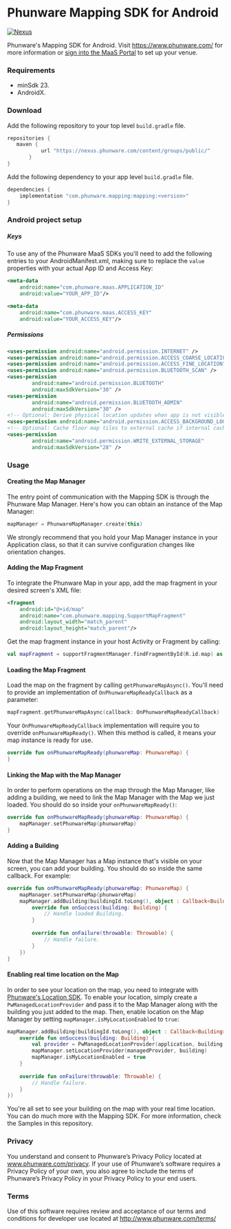 # Phunware Mapping SDK for Android

[![Nexus](https://img.shields.io/nexus/r/com.phunware.mapping/mapping?color=brightgreen&server=https%3A%2F%2Fnexus.phunware.com)](https://nexus.phunware.com/content/groups/public/com/phunware/mapping/mapping/)

Phunware's Mapping SDK for Android. Visit https://www.phunware.com/ for more information or [sign into the MaaS Portal](http://maas.phunware.com/) to set up your venue.

### Requirements
* minSdk 23.
* AndroidX.

### Download
Add the following repository to your top level `build.gradle` file.
 ```groovy
repositories {
    maven {
            url "https://nexus.phunware.com/content/groups/public/"
        }
}
 ```

 Add the following dependency to your app level `build.gradle` file.
```groovy
dependencies {
    implementation "com.phunware.mapping:mapping:<version>"
}
```

### Android project setup
##### Keys
To use any of the Phunware MaaS SDKs you'll need to add the following entries to your AndroidManifest.xml, making sure to replace the `value` properties with your actual App ID and Access Key:

``` xml
<meta-data
    android:name="com.phunware.maas.APPLICATION_ID"
    android:value="YOUR_APP_ID"/>

<meta-data
    android:name="com.phunware.maas.ACCESS_KEY"
    android:value="YOUR_ACCESS_KEY"/>
```

##### Permissions
```xml
<uses-permission android:name="android.permission.INTERNET" />
<uses-permission android:name="android.permission.ACCESS_COARSE_LOCATION" />
<uses-permission android:name="android.permission.ACCESS_FINE_LOCATION" />
<uses-permission android:name="android.permission.BLUETOOTH_SCAN" />
<uses-permission
        android:name="android.permission.BLUETOOTH"
        android:maxSdkVersion="30" />
<uses-permission
        android:name="android.permission.BLUETOOTH_ADMIN"
        android:maxSdkVersion="30" />
<!-- Optional: Derive physical location updates when app is not visible -->
<uses-permission android:name="android.permission.ACCESS_BACKGROUND_LOCATION" />
<!-- Optional: Cache floor map tiles to external cache if internal cache is unavailable -->
<uses-permission
        android:name="android.permission.WRITE_EXTERNAL_STORAGE"
        android:maxSdkVersion="28" />
```

### Usage
#### Creating the Map Manager
The entry point of communication with the Mapping SDK is through the Phunware Map Manager.
Here's how you can obtain an instance of the Map Manager:
```kotlin
mapManager = PhunwareMapManager.create(this)
```
We strongly recommend that you hold your Map Manager instance in your Application class, so that it can survive configuration changes like orientation changes.

#### Adding the Map Fragment
To integrate the Phunware Map in your app, add the map fragment in your desired screen's XML file:
```xml
<fragment
    android:id="@+id/map"
    android:name="com.phunware.mapping.SupportMapFragment"
    android:layout_width="match_parent"
    android:layout_height="match_parent"/>
```

Get the map fragment instance in your host Activity or Fragment by calling:
```kotlin
val mapFragment = supportFragmentManager.findFragmentById(R.id.map) as SupportMapFragment
```

#### Loading the Map Fragment
Load the map on the fragment by calling `getPhunwareMapAsync()`. You'll need to provide an implementation of `OnPhunwareMapReadyCallback` as a parameter:
```kotlin
mapFragment.getPhunwareMapAsync(callback: OnPhunwareMapReadyCallback)
```

Your `OnPhunwareMapReadyCallback` implementation will require you to override `onPhunwareMapReady()`. When this method is called, it means your map instance is ready for use.
```kotlin
override fun onPhunwareMapReady(phunwareMap: PhunwareMap) {
}
```

#### Linking the Map with the Map Manager
In order to perform operations on the map through the Map Manager, like adding a building, we need to link the Map Manager with the Map we just loaded. You should do so inside your `onPhunwareMapReady()`:
```kotlin
override fun onPhunwareMapReady(phunwareMap: PhunwareMap) {
    mapManager.setPhunwareMap(phunwareMap)
}
```

#### Adding a Building
Now that the Map Manager has a Map instance that's visible on your screen, you can add your building. You should do so inside the same callback. For example:
```kotlin
override fun onPhunwareMapReady(phunwareMap: PhunwareMap) {
    mapManager.setPhunwareMap(phunwareMap)
    mapManager.addBuilding(buildingId.toLong(), object : Callback<Building> {
        override fun onSuccess(building: Building) {
            // Handle loaded Building.
        }
        
        override fun onFailure(throwable: Throwable) {
            // Handle failure.
        }
    })
}
```

#### Enabling real time location on the Map
In order to see your location on the map, you need to integrate with [Phunware's Location SDK](https://github.com/phunware/maas-location-android-sdk).
To enable your location, simply create a `PwManagedLocationProvider` and pass it to the Map Manager along with the building you just added to the map. Then, enable location on the Map Manager by setting `mapManager.isMyLocationEnabled` to `true`:
```kotlin
mapManager.addBuilding(buildingId.toLong(), object : Callback<Building> {
    override fun onSuccess(building: Building) {
        val provider = PwManagedLocationProvider(application, building.id, null)
        mapManager.setLocationProvider(managedProvider, building)
        mapManager.isMyLocationEnabled = true
    }
        
    override fun onFailure(throwable: Throwable) {
        // Handle failure.
    }
})
```

You're all set to see your building on the map with your real time location.
You can do much more with the Mapping SDK. For more information, check the Samples in this repository.

### Privacy
You understand and consent to Phunware’s Privacy Policy located at www.phunware.com/privacy. If your use of Phunware’s software requires a Privacy Policy of your own, you also agree to include the terms of Phunware’s Privacy Policy in your Privacy Policy to your end users.

### Terms
Use of this software requires review and acceptance of our terms and conditions for developer use located at http://www.phunware.com/terms/
